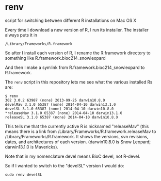 renv
====

script for switching between different R installations on Mac OS X

Every time I download a new version of R, I run its installer. The installer always puts it in

    /Library/Frameworks/R.framework

So after I install each version of R, I rename the R.framework directory to something like
R.framework.bioc214_snowleopard

And then I make a symlink from R.framework.bioc214_snowleopard to R.framework.

The `renv` script in this repository lets me see what the various installed Rs are:

    $ renv 
    302 3.0.2 63987 (none) 2013-09-25 darwin10.8.0
    develMav 3.1.0 65387 (none) 2014-04-10 darwin13.1.0
    develSL 3.1.0 65387 (none) 2014-04-10 darwin10.8.0
    *releaseMav 3.1.0 65387 (none) 2014-04-10 darwin13.1.0
    releaseSL 3.1.0 65387 (none) 2014-04-10 darwin10.8.0

This tells me that the currently active R is nicknamed "releaseMav" (this means there is a link from /Library/Frameworks/R.framework.releaseMav to /Library/Frameworks/R.framework. It shows the versions, svn revisions, dates, and architectures of each version. (darwin10.8.0 is Snow Leopard; darwin13.1.0 is Mavericks).

Note that in my nomenclature devel means BioC devel, not R-devel. 

So if I wanted to switch to the "develSL" version I would do:

    sudo renv develSL




> 
